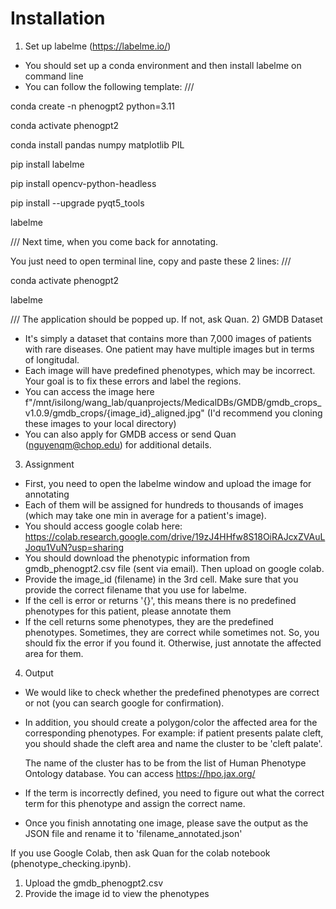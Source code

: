 # Installation
1) Set up labelme (https://labelme.io/)
- You should set up a conda environment and then install labelme on command line
- You can follow the following template:
///

conda create -n phenogpt2 python=3.11

conda activate phenogpt2

conda install pandas numpy matplotlib PIL

pip install labelme

pip install opencv-python-headless

pip install --upgrade pyqt5_tools

labelme

///
Next time, when you come back for annotating.

You just need to open terminal line, copy and paste these 2 lines:
///

conda activate phenogpt2

labelme

///
The application should be popped up. If not, ask Quan.
2) GMDB Dataset
- It's simply a dataset that contains more than 7,000 images of patients with rare diseases. One patient may have multiple images but in terms of longitudal. 
- Each image will have predefined phenotypes, which may be incorrect. Your goal is to fix these errors and label the regions.
- You can access the image here f"/mnt/isilong/wang_lab/quanprojects/MedicalDBs/GMDB/gmdb_crops_v1.0.9/gmdb_crops/{image_id}_aligned.jpg" (I'd recommend you cloning these images to your local directory)
- You can also apply for GMDB access or send Quan (nguyenqm@chop.edu) for additional details.
3) Assignment
- First, you need to open the labelme window and upload the image for annotating
- Each of them will be assigned for hundreds to thousands of images (which may take one min in average for a patient's image).
- You should access google colab here: https://colab.research.google.com/drive/19zJ4HHfw8S18OiRAJcxZVAuLJoqu1VuN?usp=sharing
- You should download the phenotypic information from gmdb_phenogpt2.csv file (sent via email). Then upload on google colab.
- Provide the image_id (filename) in the 3rd cell. Make sure that you provide the correct filename that you use for labelme.
- If the cell is error or returns '{}', this means there is no predefined phenotypes for this patient, please annotate them
- If the cell returns some phenotypes, they are the predefined phenotypes. Sometimes, they are correct while sometimes not. So, you should fix the error if you found it. Otherwise, just annotate the affected area for them.

4) Output
- We would like to check whether the predefined phenotypes are correct or not (you can search google for confirmation).
- In addition, you should create a polygon/color the affected area for the corresponding phenotypes.
    For example: if patient presents palate cleft, you should shade the cleft area and name the cluster to be 'cleft palate'.
  
    The name of the cluster has to be from the list of Human Phenotype Ontology database. You can access https://hpo.jax.org/
- If the term is incorrectly defined, you need to figure out what the correct term for this phenotype and assign the correct name. 
- Once you finish annotating one image, please save the output as the JSON file and rename it to 'filename_annotated.json'



If you use Google Colab, then ask Quan for the colab notebook (phenotype_checking.ipynb).
1) Upload the gmdb_phenogpt2.csv
2) Provide the image id to view the phenotypes
